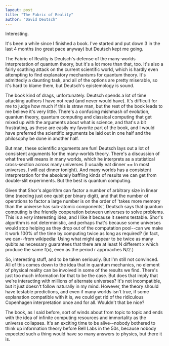 ```yaml
---
layout: post
title: "The Fabric of Reality"
author: "David Deutsch"
---
```

Interesting.

It's been a while since I finished a book.  I've started and put down 3 in the last 4 months (no great pace anyway) but Deutsch kept me going.

The Fabric of Reality is Deutsch's defense of the many-worlds interpretation of quantum theory, but it's a lot more than that, too.  It's also a fairly scathing attack on the current scientific world, which is hardly even attempting to find explanatory mechanisms for quantum theory.  It's admittedly a daunting task, and all of the options are pretty miserable, so it's hard to blame them, but Deutsch's epistemology is sound.

The book kind of drags, unfortunately.  Deutsch spends a lot of time attacking authors I have not read (and never would have).  It's difficult for me to judge how much if this is straw man, but the rest of the book leads to me believe it's very little.  There's a confusing mishmash of evolution, quantum theory, quantum computing and classical computing that get mixed up with the arguments about what is science, and that's a bit frustrating, as these are easily my favorite part of the book, and I would have preferred the scientific arguments be laid out in one half and the philosophy be done in another half.

But man, these scientific arguments are fun!  Deutsch lays out a lot of consistent arguments for the many-worlds theory.  There's a discussion of what free will means in many worlds, which he interprets as a statistical cross-section across many universes (I usually eat dinner == In most universes, I will eat dinner tonight).  And many worlds has a consistent interpretation for the absolutely baffling kinds of results we can get from double-slit experiments.  But the best is quantum computing.

Given that Shor's algorithm can factor a number of arbitrary size in linear time (needing just one qubit per binary digit), and that the number of operations to factor a large number is on the order of 'takes more memory than the universe has sub-atomic components', Deutsch says that quantum computing is the friendly cooperation between universes to solve problems.  This is a *very* interesting idea, and I like it because it seems testable.  Shor's algorithm is not deterministic, and perhaps that's because some universes would stop helping as they drop out of the computation pool--can we make it work 100% of the time by computing twice as long as required?  (in fact, we can--from wikipedia:  Using what might appear to be twice as many qubits as necessary guarantees that there are at least N different x which produce the same f(x), even as the period r approaches N/2.)

So, interesting stuff, and to be taken seriously.  But I'm still not convinced.  All of this comes down to the idea that in quantum mechanics, no element of physical reality can be involved in some of the results we find.  There's just too much information for that to be the case.  But does that imply that we're interacting with millions of alternate universes?  It's not incompatible, but it just doesn't follow naturally in my mind.  However, the theory should have testable predictions, and even if many worlds isn't true, if some explanation compatible with it is, we could get rid of the ridiculous Copenhagen interpretation once and for all.  Wouldn't that be nice?

The book, as I said before, sort of winds about from topic to topic and ends with the idea of infinite computing resources and immortality as the universe collapses.  It's an exciting time to be alive--nobody bothered to think up information theory before Bell Labs in the 50s, because nobody expected such a thing would have so many answers to physics, but there it is. 



